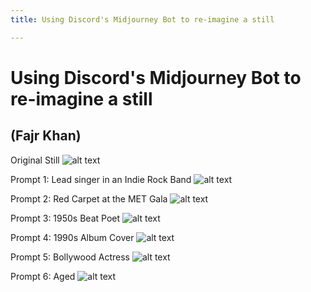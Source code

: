 ```yaml
---
title: Using Discord's Midjourney Bot to re-imagine a still

---
```


# Using Discord's Midjourney Bot to re-imagine a still 


## (Fajr Khan)

Original Still 
![alt text](https://files.slack.com/files-pri/T0HTW3H0V-F055WKGU64F/fk_stills00086403.jpg?pub_secret=48845f8f0b)

Prompt 1: Lead singer in an Indie Rock Band 
![alt text](https://files.slack.com/files-pri/T0HTW3H0V-F056488HGJ2/image.png?pub_secret=3edf20d130)

Prompt 2: Red Carpet at the MET Gala 
![alt text](https://files.slack.com/files-pri/T0HTW3H0V-F056DBME7MJ/image.png?pub_secret=53a1986aa6)

Prompt 3: 1950s Beat Poet 
![alt text](https://files.slack.com/files-pri/T0HTW3H0V-F056AT3BKL2/image.png?pub_secret=17e5d484db)

Prompt 4: 1990s Album Cover 
![alt text](https://files.slack.com/files-pri/T0HTW3H0V-F056ATHDP1Q/image.png?pub_secret=40d9ad36df)

Prompt 5: Bollywood Actress 
![alt text](https://files.slack.com/files-pri/T0HTW3H0V-F056DCCQMAQ/image.png?pub_secret=93277a094f)

Prompt 6: Aged 
![alt text](https://files.slack.com/files-pri/T0HTW3H0V-F056PF1CTDX/image.png?pub_secret=c5380d3866)



